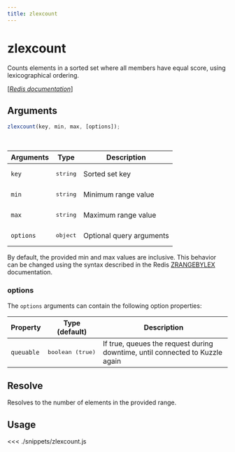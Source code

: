 ```yaml
---
title: zlexcount
---
```


# zlexcount

Counts elements in a sorted set where all members have equal score, using lexicographical ordering.

[[_Redis documentation_]](https://redis.io/commands/zlexcount)

## Arguments

```js
zlexcount(key, min, max, [options]);
```

<br/>

| Arguments | Type              | Description              |
| --------- | ----------------- | ------------------------ |
| `key`     | <pre>string</pre> | Sorted set key           |
| `min`     | <pre>string</pre> | Minimum range value      |
| `max`     | <pre>string</pre> | Maximum range value      |
| `options` | <pre>object</pre> | Optional query arguments |

By default, the provided min and max values are inclusive. This behavior can be changed using the syntax described in the Redis [ZRANGEBYLEX](https://redis.io/commands/zrangebylex#how-to-specify-intervals) documentation.

### options

The `options` arguments can contain the following option properties:

| Property   | Type (default)            | Description                                                                  |
| ---------- | ------------------------- | ---------------------------------------------------------------------------- |
| `queuable` | <pre>boolean (true)</pre> | If true, queues the request during downtime, until connected to Kuzzle again |

## Resolve

Resolves to the number of elements in the provided range.

## Usage

<<< ./snippets/zlexcount.js
